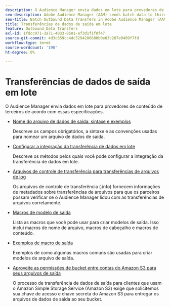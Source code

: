 ```yaml
---
description: O Audience Manager envia dados em lote para provedores de conteúdo de terceiros de acordo com essas especificações.
seo-description: Adobe Audience Manager (AAM) sends batch data to third-party content providers according to these specifications.
seo-title: Batch Outbound Data Transfers in Adobe Audience Manager (AAM)
title: Transferências de dados de saída em lote
feature: Outbound Data Transfers
exl-id: 1fdcc971-3a71-4033-8501-ef3d1f1f0f47
source-git-commit: 4d3c859cc4dc5294286680b0e63c287e0409f7fd
workflow-type: tm+mt
source-wordcount: '190'
ht-degree: 0%

---
```


# Transferências de dados de saída em lote

O Audience Manager envia dados em lote para provedores de conteúdo de terceiros de acordo com essas especificações.

* [Nome do arquivo de dados de saída: sintaxe e exemplos](/help/using/integration/receiving-audience-data/batch-outbound-transfers/outbound-file-name-contents.md)

  Descreve os campos obrigatórios, a sintaxe e as convenções usadas para nomear um arquivo de dados de saída.

* [Configurar a integração da transferência de dados em lote](batch-server-configuration.md)

  Descreve os métodos pelos quais você pode configurar a integração da transferência de dados em lote.

* [Arquivos de controle de transferência para transferências de arquivos de log](/help/using/integration/receiving-audience-data/batch-outbound-transfers/transfer-control-files.md)

  Os arquivos de controle de transferência (.info) fornecem informações de metadados sobre transferências de arquivos para que os parceiros possam verificar se o Audience Manager lidou com as transferências de arquivos corretamente.

* [Macros de modelo de saída](/help/using/integration/receiving-audience-data/batch-outbound-transfers/outbound-template-macros.md)

  Lista as macros que você pode usar para criar modelos de saída. Isso inclui macros de nome de arquivo, macros de cabeçalho e macros de conteúdo.

* [Exemplos de macro de saída](/help/using/integration/receiving-audience-data/batch-outbound-transfers/outbound-macro-examples.md)

  Exemplos de como algumas macros comuns são usadas para criar modelos de arquivo de saída.

* [Aproveite as permissões de bucket entre contas do Amazon S3 para seus arquivos de saída](/help/using/integration/receiving-audience-data/batch-outbound-transfers/authorize-s3-cross-bucket.md)

  O processo de transferência de dados de saída para clientes que usam o Amazon Simple Storage Service (Amazon S3) exige que solicitemos sua chave de acesso e chave secreta do Amazon S3 para entregar os arquivos de dados de saída ao seu bucket.
